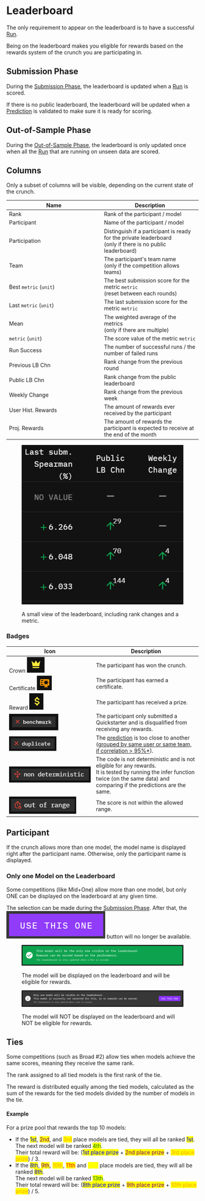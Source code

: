 # Leaderboard

The only requirement to appear on the leaderboard is to have a successful [Run](../../other/glossary.md#run).

Being on the leaderboard makes you eligible for rewards based on the rewards system of the crunch you are participating in.

## Submission Phase

During the [Submission Phase](../../other/glossary.md#submission-phase), the leaderboard is updated when a [Run](../../other/glossary.md#run) is scored.

If there is no public leaderboard, the leaderboard will be updated when a [Prediction](../../other/glossary.md#prediction) is validated to make sure it is ready for scoring.

## Out-of-Sample Phase

During the [Out-of-Sample Phase](../../other/glossary.md#out-of-sample-phase), the leaderboard is only updated once when all the [Run](../../other/glossary.md#run) that are running on unseen data are scored.

## Columns

Only a subset of columns will be visible, depending on the current state of the crunch.

<table><thead><tr><th width="235">Name</th><th>Description</th></tr></thead><tbody><tr><td>Rank</td><td>Rank of the participant / model</td></tr><tr><td>Participant</td><td>Name of the participant / model</td></tr><tr><td>Participation</td><td>Distinguish if a participant is ready for the private leaderboard<br>(only if there is no public leaderboard)</td></tr><tr><td>Team</td><td>The participant's team name<br>(only if the competition allows teams)</td></tr><tr><td>Best <code>metric</code> (<code>unit</code>)</td><td>The best submission score for the metric <code>metric</code><br>(reset between each rounds)</td></tr><tr><td>Last <code>metric</code> (<code>unit</code>)</td><td>The last submission score for the metric <code>metric</code></td></tr><tr><td>Mean</td><td>The weighted average of the metrics<br>(only if there are multiple)</td></tr><tr><td><code>metric</code> (<code>unit</code>)</td><td>The score value of the metric <code>metric</code></td></tr><tr><td>Run Success</td><td>The number of successful runs / the number of failed runs</td></tr><tr><td>Previous LB Chn</td><td>Rank change from the previous round</td></tr><tr><td>Public LB Chn</td><td>Rank change from the public leaderboard</td></tr><tr><td>Weekly Change</td><td>Rank change from the previous week</td></tr><tr><td>User Hist. Rewards</td><td>The amount of rewards ever received by the participant</td></tr><tr><td>Proj. Rewards</td><td>The amount of rewards the participant is expected to receive at the end of the month</td></tr></tbody></table>

<figure><img src="../../.gitbook/assets/image (144).png" alt=""><figcaption><p>A small view of the leaderboard, including rank changes and a metric.</p></figcaption></figure>

### Badges

<table><thead><tr><th width="214">Icon</th><th>Description</th></tr></thead><tbody><tr><td>Crown <img src="../../.gitbook/assets/image (133).png" alt="" data-size="original"></td><td>The participant has won the crunch.</td></tr><tr><td>Certificate <img src="../../.gitbook/assets/image (134).png" alt=""></td><td>The participant has earned a certificate.</td></tr><tr><td>Reward <img src="../../.gitbook/assets/image (137).png" alt=""></td><td>The participant has received a prize.</td></tr><tr><td><img src="../../.gitbook/assets/image (138).png" alt="" data-size="original"></td><td>The participant only submitted a Quickstarter and is disqualified from receiving any rewards.</td></tr><tr><td><img src="../../.gitbook/assets/image (139).png" alt="" data-size="original"></td><td>The <a href="../../other/glossary.md#prediction">prediction</a> is too close to another<br>(<a href="duplicate-predictions.md">grouped by same user or same team, if correlation > 95%*</a>).</td></tr><tr><td><img src="../../.gitbook/assets/image (140).png" alt="" data-size="original"></td><td>The code is not deterministic and is not eligible for any rewards.<br>It is tested by running the infer function twice (on the same data) and comparing if the predictions are the same.</td></tr><tr><td><img src="../../.gitbook/assets/image (142).png" alt="" data-size="original"></td><td>The score is not within the allowed range.</td></tr></tbody></table>



## Participant

If the crunch allows more than one model, the model name is displayed right after the participant name. Otherwise, only the participant name is displayed.

### Only one Model on the Leaderboard

Some competitions (like Mid+One) allow more than one model, but only ONE can be displayed on the leaderboard at any given time.

The selection can be made during the [Submission Phase](../../other/glossary.md#submission-phase). After that, the <img src="../../.gitbook/assets/image (132).png" alt="" data-size="line"> button will no longer be available.

<figure><img src="../../.gitbook/assets/image (130).png" alt=""><figcaption><p>The model will be displayed on the leaderboard and will be eligible for rewards.</p></figcaption></figure>

<figure><img src="../../.gitbook/assets/image (131).png" alt=""><figcaption><p>The model will NOT be displayed on the leaderboard and will NOT be eligible for rewards.</p></figcaption></figure>

## Ties

Some competitions (such as Broad #2) allow ties when models achieve the same scores, meaning they receive the same rank.

The rank assigned to all tied models is the first rank of the tie.

The reward is distributed equally among the tied models, calculated as the sum of the rewards for the tied models divided by the number of models in the tie.

#### Example

For a prize pool that rewards the top 10 models:

* If the <mark style="color:blue;">1st</mark>, <mark style="color:purple;">2nd</mark>, and <mark style="color:orange;">3rd</mark> place models are tied, they will all be ranked <mark style="color:blue;">1st</mark>.\
  The next model will be ranked <mark style="color:green;">4th</mark>.\
  Their total reward will be: (<mark style="color:blue;">1st place prize</mark> + <mark style="color:purple;">2nd place prize</mark> + <mark style="color:orange;">3rd place prize</mark>) / 3.
* If the <mark style="color:blue;">8th</mark>, <mark style="color:purple;">9th</mark>, <mark style="color:orange;">10th</mark>, <mark style="color:red;">11th</mark> and <mark style="color:yellow;">12th</mark> place models are tied, they will all be ranked <mark style="color:blue;">8th</mark>.\
  The next model will be ranked <mark style="color:green;">13th</mark>.\
  Their total reward will be: (<mark style="color:blue;">8th place prize</mark> + <mark style="color:purple;">9th place prize</mark> + <mark style="color:orange;">10th place prize</mark>) / 5.
